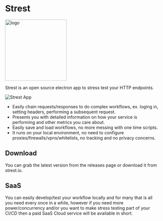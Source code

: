 # Strest

<img src="https://github.com/ospfranco/strest/raw/master/assets/icons/smiley.png" alt="logo" width="200"/>

Strest is an open source electron app to stress test your HTTP endpoints.

![Strest App](https://github.com/ospfranco/strest/raw/master/assets/screenshots/strest.png "Strest App")

- Easily chain requests/responses to do complex workflows, ex. loging in, setting headers, performing a subsequent request.
- Presents you with detailed information on how your service is performing and other metrics you care about.
- Easily save and load workflows, no more messing with one time scripts.
- It runs on your local environment, no need to configure proxies/firewalls/vpns/whitelists, no tracking and no privacy concerns.

## Download
You can grab the latest version from the releases page or download it from strest.io.

## SaaS
You can easily develop/test your workflow locally and for many that is all you need every once in a while, however if you need more power/concurrency and/or you want to make stress testing part of your CI/CD then a paid SaaS Cloud service will be available in short.